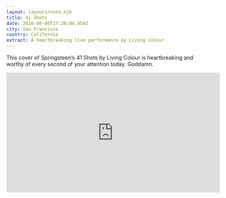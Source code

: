 ```yaml
---
layout: layouts/note.njk
title: 41 Shots
date: 2020-06-06T17:26:04.854Z
city: San Francisco
country: California
extract: A heartbreaking live performance by Living Colour.
---
```


This cover of Springsteen’s 41 Shots by Living Colour is heartbreaking and worthy of every second of your attention today. Goddamn.

<iframe width="560" height="315" src="https://www.youtube.com/embed/MiC68406c3M" frameborder="0" allow="accelerometer; autoplay; encrypted-media; gyroscope; picture-in-picture" allowfullscreen></iframe>
